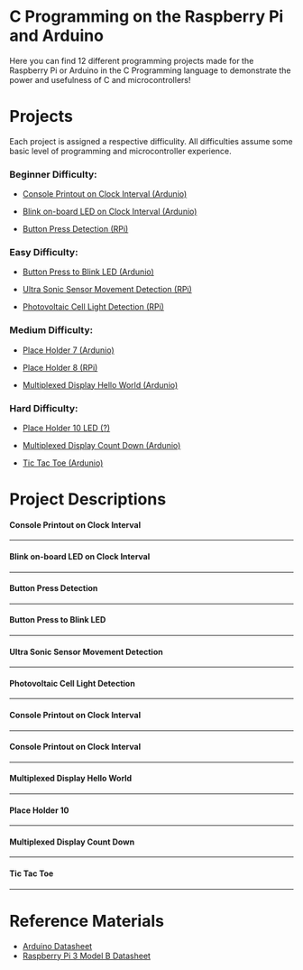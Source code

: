 #  C Programming on the Raspberry Pi and Arduino

Here you can find 12 different programming projects made for the Raspberry Pi or Arduino in the C Programming language to demonstrate the power and usefulness of C and microcontrollers!


# Projects

Each project is assigned a respective difficulity. All difficulties assume some basic level of programming and microcontroller experience. 

###  Beginner Difficulty:  

 - [Console Printout on Clock Interval (Ardunio)](#P1)   
 
 - [Blink on-board LED on Clock Interval (Ardunio)](#P2) 
 
 - [Button Press Detection (RPi)](#P3)

###  Easy Difficulty: 

 - [Button Press to Blink LED (Ardunio)](#P4)  
 
 - [Ultra Sonic Sensor Movement Detection (RPi)](#P5)  
   
 - [Photovoltaic Cell Light Detection (RPi)](#P6)



###  Medium Difficulty: 

 - [Place Holder 7 (Ardunio)](#P7)   
 
 - [Place Holder 8 (RPi)](#P8) 

 - [Multiplexed Display Hello World (Ardunio)](#P9)

 
### Hard Difficulty:  
 - [Place Holder 10 LED (?)](#P10)   
 
 - [Multiplexed Display Count Down (Ardunio)](#P11) 

 - [Tic Tac Toe (Ardunio)](#P12)

# Project Descriptions


#### <a id="P1"></a> Console Printout on Clock Interval 
---


#### <a id="P2"></a> Blink on-board LED on Clock Interval
---


#### <a id="P3"></a> Button Press Detection
---


#### <a id="P4"></a> Button Press to Blink LED
---


#### <a id="P5"></a> Ultra Sonic Sensor Movement Detection
---


#### <a id="P6"></a> Photovoltaic Cell Light Detection
---


#### <a id="P7"></a> Console Printout on Clock Interval 
---


#### <a id="P8"></a> Console Printout on Clock Interval 
---


#### <a id="P9"></a>  Multiplexed Display Hello World
---


#### <a id="P10"></a> Place Holder 10 
---


#### <a id="P11"></a> Multiplexed Display Count Down
---


#### <a id="P12"></a> Tic Tac Toe
---




# Reference Materials

 - [Arduino Datasheet](https://docs.arduino.cc/resources/datasheets/A000066-datasheet.pdf)
 - [Raspberry Pi 3 Model B Datasheet](https://www.alliedelec.com/m/d/4252b1ecd92888dbb9d8a39b536e7bf2.pdf)


